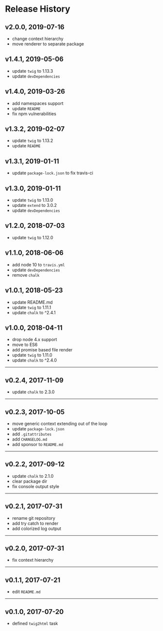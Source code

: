 # Release History

## v2.0.0, 2019-07-16
* change context hierarchy
* move renderer to separate package

## v1.4.1, 2019-05-06
* update `twig` to 1.13.3
* update `devDependencies`

## v1.4.0, 2019-03-26
* add namespaces support
* update `README`
* fix npm vulnerabilities

## v1.3.2, 2019-02-07
* update `twig` to 1.13.2
* update `README`

## v1.3.1, 2019-01-11
* update `package-lock.json` to fix travis-ci

## v1.3.0, 2019-01-11
* update `twig` to 1.13.0
* update `extend` to 3.0.2
* update `devDependencies`

## v1.2.0, 2018-07-03
* update `twig` to 1.12.0

## v1.1.0, 2018-06-06
* add node 10 to `travis.yml`
* update `devDependencies`
* remove `chalk`

## v1.0.1, 2018-05-23
* update README.md
* update `twig` to 1.11.1
* update `chalk` to ^2.4.1

## v1.0.0, 2018-04-11
* drop node 4.x support
* move to ES6
* add promise based file render
* update `twig` to 1.11.0
* update `chalk` to ^2.4.0

---

## v0.2.4, 2017-11-09
* update `chalk` to 2.3.0

---

## v0.2.3, 2017-10-05
* move generic context extending out of the loop
* update `package-lock.json`
* add `.gitattributes`
* add `CHANGELOG.md`
* add sponsor to `README.md`

---

## v0.2.2, 2017-09-12
* update `chalk` to 2.1.0
* clear package dir
* fix console output style

---

## v0.2.1, 2017-07-31
* rename git repository
* add try catch to render
* add colorized log output

---

## v0.2.0, 2017-07-31
* fix context hierarchy

---

## v0.1.1, 2017-07-21
* edit `README.md`

---

## v0.1.0, 2017-07-20
* defined `twig2html` task
